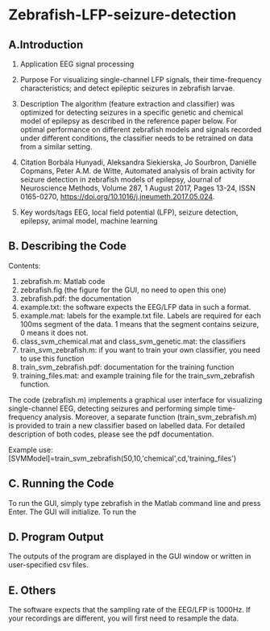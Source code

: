 # Zebrafish-LFP-seizure-detection

## A.Introduction 

1. Application
EEG signal processing

2. Purpose
For visualizing single-channel LFP signals, their time-frequency characteristics; and detect epileptic seizures in zebrafish larvae. 

3. Description
The algorithm (feature extraction and classifier) was optimized for detecting seizures in a specific genetic and chemical model of epilepsy as described in the reference paper below. For optimal performance on different zebrafish models and signals recorded under different conditions, the classifier needs to be retrained on data from a similar setting.

4. Citation
Borbála Hunyadi, Aleksandra Siekierska, Jo Sourbron, Daniëlle Copmans, Peter A.M. de Witte, Automated analysis of brain activity for seizure detection in zebrafish models of epilepsy, Journal of Neuroscience Methods, Volume 287, 1 August 2017, Pages 13-24, ISSN 0165-0270, https://doi.org/10.1016/j.jneumeth.2017.05.024.

5. Key words/tags
EEG, local field potential (LFP), seizure detection, epilepsy, animal model, machine learning

## B. Describing the Code 

Contents:
1. zebrafish.m: Matlab code
2. zebrafish.fig (the figure for the GUI, no need to open this one)
3. zebrafish.pdf: the documentation
4. example.txt: the software expects the EEG/LFP data in such a format.
5. example.mat: labels for the example.txt file. Labels are required for each 100ms segment of the data. 1 means that the segment contains seizure, 0 means it does not.
6. class_svm_chemical.mat and class_svm_genetic.mat: the classifiers
7. train_svm_zebrafish.m: if you want to train your own classifier, you need to use this function
8. train_svm_zebrafish.pdf: documentation for the training function
9. training_files.mat: and example training file for the train_svm_zebrafish function.

The code (zebrafish.m) implements a graphical user interface for visualizing single-channel EEG, detecting seizures and performing simple time-frequency analysis. 
Moreover, a separate function (train_svm_zebrafish.m) is provided to train a new classifier based on labelled data. For detailed description of both codes, please see the pdf documentation. 

Example use: 
[SVMModel]=train_svm_zebrafish(50,10,'chemical',cd,'training_files')


## C. Running the Code 

To run the GUI, simply type zebrafish in the Matlab command line and press Enter. The GUI will initialize.
To run the 
  	

## D. Program Output 
The outputs of the program are displayed in the GUI window or written in user-specified csv files.

## E. Others
The software expects that the sampling rate of the EEG/LFP is 1000Hz. If your recordings are different, you will first need to resample the data.
